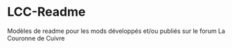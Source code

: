 # LCC-Readme
Modèles de readme pour les mods développés et/ou publiés sur le forum La Couronne de Cuivre
